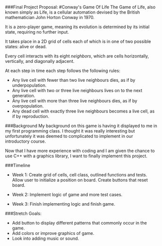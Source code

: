 ###Final Project Proposal: 
#Conway's Game Of Life
The Game of Life, also known simply as Life, is a cellular automation
devised by the British mathematician John Horton Conway in 1970. 

It is a zero-player game, meaning its evolution is determined by its 
initial state, requiring no further input.

It takes place in a 2D grid of cells each of which is in one of two possible
states: alive or dead.

Every cell interacts with its eight *neighbors*, which are cells horizontally,
vertically, and diagonally adjacent. 

At each step in time each step follows the following rules:

* Any live cell with fewer than two live neighbours dies, as if by underpopulation.
* Any live cell with two or three live neighbours lives on to the next generation.
* Any live cell with more than three live neighbours dies, as if by overpopulation.
* Any dead cell with exactly three live neighbours becomes a live cell, as if by reproduction.

###Background 
My background on this game is having it displayed to me in my first programming class.
I thought it was really interesting but unfortunately it was deemed to complicated to implement
in our introductory course.

Now that I have more experience with coding and I am given the chance to use C++
with a graphics library, I want to finally implement this project.

###Timeline
* Week 1: Create grid of cells, cell class, outlined functions 
and tests. Allow user to initialize a position on board. Create buttons 
that reset board. 

* Week 2: Implement logic of game and more test cases.

* Week 3: Finish implementing logic and finish game.

###Stretch Goals:
* Add button to display different patterns that commonly occur in the game.
* Add colors or improve graphics of game.
* Look into adding music or sound.

